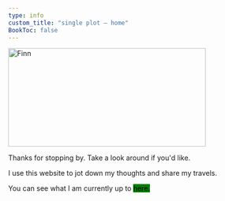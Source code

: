 ```yaml
---
type: info
custom_title: "single plot — home"
BookToc: false
---
```

<img src="/images/flower.png" width="400" height="200" alt="Finn">

Thanks for stopping by. Take a look around if you'd like.

I use this website to jot down my thoughts and share my travels. 

You can see what I am currently up to <a href="/posts" style="background-color: green; color: black; text-decoration: none;">here.</a>